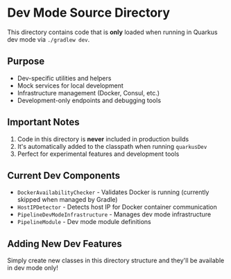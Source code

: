 # Dev Mode Source Directory

This directory contains code that is **only** loaded when running in Quarkus dev mode via `./gradlew dev`.

## Purpose

- Dev-specific utilities and helpers
- Mock services for local development
- Infrastructure management (Docker, Consul, etc.)
- Development-only endpoints and debugging tools

## Important Notes

1. Code in this directory is **never** included in production builds
2. It's automatically added to the classpath when running `quarkusDev`
3. Perfect for experimental features and development tools

## Current Dev Components

- `DockerAvailabilityChecker` - Validates Docker is running (currently skipped when managed by Gradle)
- `HostIPDetector` - Detects host IP for Docker container communication
- `PipelineDevModeInfrastructure` - Manages dev mode infrastructure
- `PipelineModule` - Dev mode module definitions

## Adding New Dev Features

Simply create new classes in this directory structure and they'll be available in dev mode only!